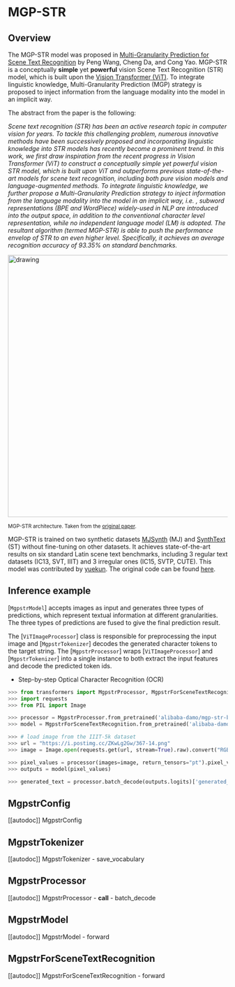 <!--Copyright 2023 The HuggingFace Team. All rights reserved.

Licensed under the Apache License, Version 2.0 (the "License"); you may not use this file except in compliance with
the License. You may obtain a copy of the License at

http://www.apache.org/licenses/LICENSE-2.0

Unless required by applicable law or agreed to in writing, software distributed under the License is distributed on
an "AS IS" BASIS, WITHOUT WARRANTIES OR CONDITIONS OF ANY KIND, either express or implied. See the License for the
specific language governing permissions and limitations under the License.

⚠️ Note that this file is in Markdown but contain specific syntax for our doc-builder (similar to MDX) that may not be
rendered properly in your Markdown viewer.

-->

# MGP-STR

## Overview

The MGP-STR model was proposed in [Multi-Granularity Prediction for Scene Text Recognition](https://arxiv.org/abs/2209.03592) by Peng Wang, Cheng Da, and Cong Yao. MGP-STR is a conceptually **simple** yet **powerful** vision Scene Text Recognition (STR) model, which is built upon the [Vision Transformer (ViT)](vit). To integrate linguistic knowledge, Multi-Granularity Prediction (MGP) strategy is proposed to inject information from the language modality into the model in an implicit way.

The abstract from the paper is the following:

*Scene text recognition (STR) has been an active research topic in computer vision for years. To tackle this challenging problem, numerous innovative methods have been successively proposed and incorporating linguistic knowledge into STR models has recently become a prominent trend. In this work, we first draw inspiration from the recent progress in Vision Transformer (ViT) to construct a conceptually simple yet powerful vision STR model, which is built upon ViT and outperforms previous state-of-the-art models for scene text recognition, including both pure vision models and language-augmented methods. To integrate linguistic knowledge, we further propose a Multi-Granularity Prediction strategy to inject information from the language modality into the model in an implicit way, i.e. , subword representations (BPE and WordPiece) widely-used in NLP are introduced into the output space, in addition to the conventional character level representation, while no independent language model (LM) is adopted. The resultant algorithm (termed MGP-STR) is able to push the performance envelop of STR to an even higher level. Specifically, it achieves an average recognition accuracy of 93.35% on standard benchmarks.*

<img src="https://huggingface.co/datasets/huggingface/documentation-images/resolve/main/transformers/model_doc/mgp_str_architecture.png"
alt="drawing" width="600"/>

<small> MGP-STR architecture. Taken from the <a href="https://arxiv.org/abs/2209.03592">original paper</a>. </small>

MGP-STR is trained on two synthetic datasets [MJSynth]((http://www.robots.ox.ac.uk/~vgg/data/text/)) (MJ) and [SynthText](http://www.robots.ox.ac.uk/~vgg/data/scenetext/) (ST) without fine-tuning on other datasets. It achieves state-of-the-art results on six standard Latin scene text benchmarks, including 3 regular text datasets (IC13, SVT, IIIT) and 3 irregular ones (IC15, SVTP, CUTE).
This model was contributed by [yuekun](https://huggingface.co/yuekun). The original code can be found [here](https://github.com/AlibabaResearch/AdvancedLiterateMachinery/tree/main/OCR/MGP-STR).

## Inference example

[`MgpstrModel`] accepts images as input and generates three types of predictions, which represent textual information at different granularities.
The three types of predictions are fused to give the final prediction result.

The [`ViTImageProcessor`] class is responsible for preprocessing the input image and
[`MgpstrTokenizer`] decodes the generated character tokens to the target string. The
[`MgpstrProcessor`] wraps [`ViTImageProcessor`] and [`MgpstrTokenizer`]
into a single instance to both extract the input features and decode the predicted token ids.

- Step-by-step Optical Character Recognition (OCR)

```py
>>> from transformers import MgpstrProcessor, MgpstrForSceneTextRecognition
>>> import requests
>>> from PIL import Image

>>> processor = MgpstrProcessor.from_pretrained('alibaba-damo/mgp-str-base')
>>> model = MgpstrForSceneTextRecognition.from_pretrained('alibaba-damo/mgp-str-base')

>>> # load image from the IIIT-5k dataset
>>> url = "https://i.postimg.cc/ZKwLg2Gw/367-14.png"
>>> image = Image.open(requests.get(url, stream=True).raw).convert("RGB")

>>> pixel_values = processor(images=image, return_tensors="pt").pixel_values
>>> outputs = model(pixel_values)

>>> generated_text = processor.batch_decode(outputs.logits)['generated_text']
```

## MgpstrConfig

[[autodoc]] MgpstrConfig

## MgpstrTokenizer

[[autodoc]] MgpstrTokenizer
    - save_vocabulary

## MgpstrProcessor

[[autodoc]] MgpstrProcessor
    - __call__
    - batch_decode

## MgpstrModel

[[autodoc]] MgpstrModel
    - forward

## MgpstrForSceneTextRecognition

[[autodoc]] MgpstrForSceneTextRecognition
    - forward
